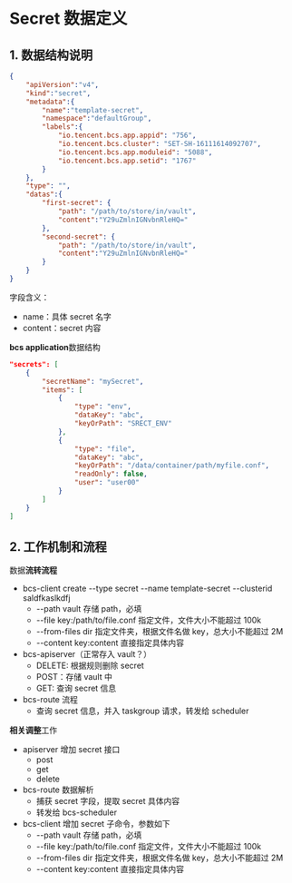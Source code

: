 # Secret 数据定义

## 1. 数据结构说明

``` json
{
    "apiVersion":"v4",
    "kind":"secret",
    "metadata":{
        "name":"template-secret",
        "namespace":"defaultGroup",
        "labels":{
            "io.tencent.bcs.app.appid": "756",
            "io.tencent.bcs.cluster": "SET-SH-16111614092707",
            "io.tencent.bcs.app.moduleid": "5088",
            "io.tencent.bcs.app.setid": "1767"
        }
    },
    "type": "",
    "datas":{
        "first-secret": {
            "path": "/path/to/store/in/vault",
            "content":"Y29uZmlnIGNvbnRleHQ="
        },
        "second-secret": {
            "path": "/path/to/store/in/vault",
            "content":"Y29uZmlnIGNvbnRleHQ="
        }
    }
}
```

字段含义：

* name：具体 secret 名字
* content：secret 内容

**bcs application**数据结构

```json
"secrets": [
    {
        "secretName": "mySecret",
        "items": [
            {
                "type": "env",
                "dataKey": "abc",
                "keyOrPath": "SRECT_ENV"
            },
            {
                "type": "file",
                "dataKey": "abc",
                "keyOrPath": "/data/container/path/myfile.conf",
                "readOnly": false,
                "user": "user00"
            }
        ]
    }
]
```

## 2. 工作机制和流程

数据**流转流程**

* bcs-client create --type secret --name template-secret --clusterid saldfkaslkdfj
  * --path vault 存储 path，必填
  * --file key:/path/to/file.conf 指定文件，文件大小不能超过 100k
  * --from-files dir 指定文件夹，根据文件名做 key，总大小不能超过 2M
  * --content key:content 直接指定具体内容
* bcs-apiserver（正常存入 vault？）
  * DELETE: 根据规则删除 secret
  * POST：存储 vault 中
  * GET: 查询 secret 信息
* bcs-route 流程
  * 查询 secret 信息，并入 taskgroup 请求，转发给 scheduler

**相关调整**工作

* apiserver 增加 secret 接口
  * post
  * get
  * delete
* bcs-route 数据解析
  * 捕获 secret 字段，提取 secret 具体内容
  * 转发给 bcs-scheduler
* bcs-client 增加 secret 子命令，参数如下
  * --path vault 存储 path，必填
  * --file key:/path/to/file.conf 指定文件，文件大小不能超过 100k
  * --from-files dir 指定文件夹，根据文件名做 key，总大小不能超过 2M
  * --content key:content 直接指定具体内容
